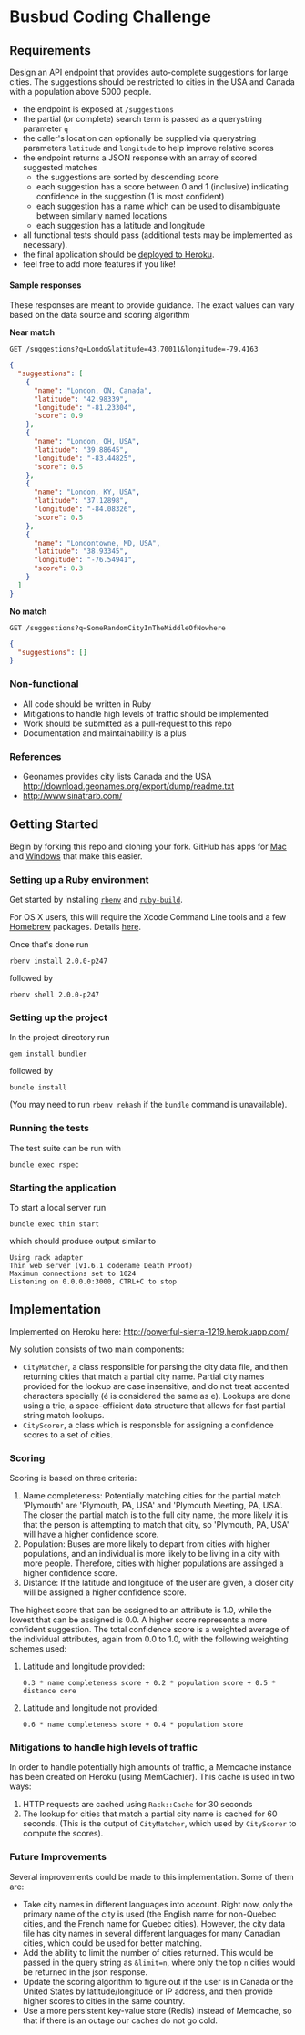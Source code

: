 # Busbud Coding Challenge

## Requirements

Design an API endpoint that provides auto-complete suggestions for large cities.
The suggestions should be restricted to cities in the USA and Canada with a population above 5000 people.

- the endpoint is exposed at `/suggestions`
- the partial (or complete) search term is passed as a querystring parameter `q`
- the caller's location can optionally be supplied via querystring parameters `latitude` and `longitude` to help improve relative scores
- the endpoint returns a JSON response with an array of scored suggested matches
    - the suggestions are sorted by descending score
    - each suggestion has a score between 0 and 1 (inclusive) indicating confidence in the suggestion (1 is most confident)
    - each suggestion has a name which can be used to disambiguate between similarly named locations
    - each suggestion has a latitude and longitude
- all functional tests should pass (additional tests may be implemented as necessary).
- the final application should be [deployed to Heroku](https://devcenter.heroku.com/articles/rack).
- feel free to add more features if you like!

#### Sample responses

These responses are meant to provide guidance. The exact values can vary based on the data source and scoring algorithm

**Near match**

    GET /suggestions?q=Londo&latitude=43.70011&longitude=-79.4163

```json
{
  "suggestions": [
    {
      "name": "London, ON, Canada",
      "latitude": "42.98339",
      "longitude": "-81.23304",
      "score": 0.9
    },
    {
      "name": "London, OH, USA",
      "latitude": "39.88645",
      "longitude": "-83.44825",
      "score": 0.5
    },
    {
      "name": "London, KY, USA",
      "latitude": "37.12898",
      "longitude": "-84.08326",
      "score": 0.5
    },
    {
      "name": "Londontowne, MD, USA",
      "latitude": "38.93345",
      "longitude": "-76.54941",
      "score": 0.3
    }
  ]
}
```

**No match**

    GET /suggestions?q=SomeRandomCityInTheMiddleOfNowhere

```json
{
  "suggestions": []
}
```


### Non-functional

- All code should be written in Ruby
- Mitigations to handle high levels of traffic should be implemented
- Work should be submitted as a pull-request to this repo
- Documentation and maintainability is a plus

### References

- Geonames provides city lists Canada and the USA http://download.geonames.org/export/dump/readme.txt
- http://www.sinatrarb.com/


## Getting Started

Begin by forking this repo and cloning your fork. GitHub has apps for [Mac](http://mac.github.com/) and [Windows](http://windows.github.com/) that make this easier.

### Setting up a Ruby environment

Get started by installing [`rbenv`](https://github.com/sstephenson/rbenv#basic-github-checkout) and [`ruby-build`](https://github.com/sstephenson/ruby-build#installing-as-an-rbenv-plugin-recommended).

For OS X users, this will require the Xcode Command Line tools and a few [Homebrew](http://github.com/mxcl/homebrew) packages. Details [here](https://github.com/sstephenson/ruby-build/wiki#suggested-build-environment).

Once that's done run

```
rbenv install 2.0.0-p247
```

followed by

```
rbenv shell 2.0.0-p247
```

### Setting up the project

In the project directory run

```
gem install bundler
```

followed by

```
bundle install
```

(You may need to run `rbenv rehash` if the `bundle` command is unavailable).

### Running the tests

The test suite can be run with

```
bundle exec rspec
```

### Starting the application

To start a local server run

```
bundle exec thin start
```

which should produce output similar to

```
Using rack adapter
Thin web server (v1.6.1 codename Death Proof)
Maximum connections set to 1024
Listening on 0.0.0.0:3000, CTRL+C to stop
```

## Implementation

Implemented on Heroku here: http://powerful-sierra-1219.herokuapp.com/

My solution consists of two main components:
- `CityMatcher`, a class responsible for parsing the city data file, and then
  returning cities that match a partial city name. Partial city names provided
  for the lookup are case insensitive, and do not treat accented characters
  specially (é is considered the same as e). Lookups are done using a trie,
  a space-efficient data structure that allows for fast partial string match
  lookups.
- `CityScorer`, a class which is responsble for assigning a confidence scores to
   a set of cities.

### Scoring

Scoring is based on three criteria:

 1. Name completeness: Potentially matching cities for the partial match
    'Plymouth' are 'Plymouth, PA, USA' and 'Plymouth Meeting, PA, USA'. The
    closer the partial match is to the full city name, the more likely it is that
    the person is attempting to match that city, so 'Plymouth, PA, USA' will have a
    higher confidence score.
 2. Population: Buses are more likely to depart from cities with higher
    populations, and an individual is more likely to be living in a city with
    more people. Therefore, cities with higher populations are assinged a higher
    confidence score.
 3. Distance: If the latitude and longitude of the user are given, a closer city
    will be assigned a higher confidence score.

The highest score that can be assigned to an attribute is 1.0, while the lowest
that can be assigned is 0.0. A higher score represents a more confident
suggestion. The total confidence score is a weighted average of the individual
attributes, again from 0.0 to 1.0, with the following weighting schemes used:

 1. Latitude and longitude provided:

    `0.3 * name completeness score + 0.2 * population score + 0.5 * distance core`

 2. Latitude and longitude not provided:

    `0.6 * name completeness score + 0.4 * population score`

### Mitigations to handle high levels of traffic

In order to handle potentially high amounts of traffic, a Memcache instance
has been created on Heroku (using MemCachier). This cache is used in two ways:

 1. HTTP requests are cached using `Rack::Cache` for 30 seconds
 2. The lookup for cities that match a partial city name is cached for 60
    seconds. (This is the output of `CityMatcher`, which used by `CityScorer` to
    compute the scores).

### Future Improvements

Several improvements could be made to this implementation. Some of them are:
- Take city names in different languages into account. Right now, only the
  primary name of the city is used (the English name for non-Quebec cities, and
  the French name for Quebec cities). However, the city data file has city
  names in several different languages for many Canadian cities, which could be
  used for better matching.
- Add the ability to limit the number of cities returned. This would be passed
  in the query string as `&limit=n`, where only the top `n` cities would be
  returned in the json response.
- Update the scoring algorithm to figure out if the user is in Canada or the
  United States by latitude/longitude or IP address, and then provide higher
  scores to cities in the same country.
- Use a more persistent key-value store (Redis) instead of Memcache, so that if
  there is an outage our caches do not go cold.
